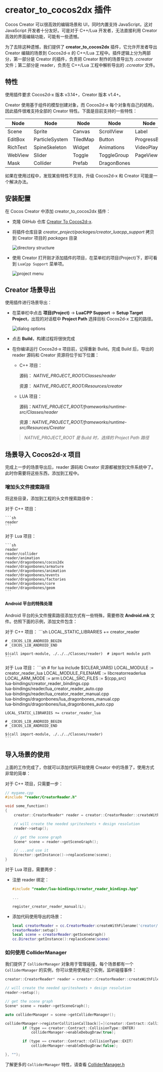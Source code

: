 # creator_to_cocos2dx 插件

Cocos Creator 可以很高效的编辑场景和 UI，同时内置支持 JavaScript，这对 JavaScript 开发者十分友好。可是对于 C++/Lua 开发者，无法直接利用 Creator 高效的界面编辑功能，可能有一些遗憾。

为了去除这种遗憾，我们提供了 __creator_to_cocos2dx__ 插件，它允许开发者导出 Creator 编辑的场景到 Cocos2d-x 的 C++/Lua 工程中。插件逻辑上分为两部分，第一部分是 Creator 的插件，负责把 Creator 制作的场景导出为 _.ccreator_ 文件；第二部分是 reader，负责在 C++/Lua 工程中解析导出的 _.ccreator_ 文件。

## 特性

使用插件要求 Cocos2d-x 版本 v3.14+，Creator 版本 v1.4+。

Creator 使用基于组件的模型创建对象，而 Cocos2d-x 每个对象有自己的结构，因此插件很难支持全部的 Creator 特性。下面是目前支持的一些特性：

Node | Node | Node | Node | Node
--- | --- | --- | --- | ---
Scene | Sprite | Canvas | ScrollView | Label
EditBox | ParticleSystem | TiledMap | Button | ProgressBar
RichText | SpineSkeleton | Widget | Animations | VideoPlayer
WebView | Slider | Toggle | ToggleGroup | PageView
Mask | Collider | Prefab | DragonBones

如果在使用过程中，发现某些特性不支持，升级 Cocos2d-x 和 Creator 可能是一个解决办法。

## 安装配置

在 Cocos Creator 中添加 creator_to_cocos2dx 插件：

* 克隆 GitHub 仓库 [Creator To Cocos2d-x](https://github.com/cocos2d/creator_to_cocos2dx).
* 将插件仓库目录 _creator_project/packages/creator_luacpp_support_ 拷贝到 Creator 项目的 _packages_ 目录

    ![](../../en/editors_and_tools/creator_to_cocos2dx-img/folder_structure.png "directory structure")

* 使用 Creator 打开刚才添加插件的项目，在菜单栏的项目(Project)下，即可看到 `LuaCpp Support` 菜单项。

    ![](../../en/editors_and_tools/creator_to_cocos2dx-img/project_menu.png "project menu")

## Creator 场景导出

使用插件进行场景导出：

* 在菜单栏中点击 __项目(Project)__ -> __LuaCPP Support__ -> __Setup Target Project__，出现的对话框中 __Project Path__ 选择目标 Cocos2d-x 工程的路径。

    ![](../../en/editors_and_tools/creator_to_cocos2dx-img/dialog_options.png "dialog options")

* 点击 __Build__，构建过程将很快完成

* 在你编译运行 Cocos2d-x 项目前，记得重新 Build。完成 Build 后，导出的 reader 源码和 Creator 资源将位于如下位置：

  * C++ 项目：

    源码： _NATIVE_PROJECT_ROOT/Classes/reader_

    资源： _NATIVE_PROJECT_ROOT/Resources/creator_

  * LUA 项目：

    源码：_NATIVE_PROJECT_ROOT/frameworks/runtime-src/Classes/reader_

    资源：_NATIVE_PROJECT_ROOT/frameworks/runtime-src/Resources/Creator_

  > _NATIVE_PROJECT_ROOT 是 Build 时，选择的 Project Path 路径_

## 场景导入 Cocos2d-x 项目

完成上一步的场景导出后，reader 源码和 Creator 资源都被放到文件系统中了。此时你需要将这些东西，添加到工程中。

### 增加头文件搜索路径

将这些目录，添加到工程的头文件搜索路径中：

  对于 C++ 项目：

    ```sh
    reader
    ```

  对于 Lua 项目：

    ```sh
    reader
    reader/collider
    reader/animation
    reader/dragonbones/cocos2dx
    reader/dragonbones/armature
    reader/dragonbones/animation
    reader/dragonbones/events
    reader/dragonbones/factories
    reader/dragonbones/core
    reader/dragonbones/geom
    ```

#### Android 平台的特殊处理

Android 平台的头文件搜索路径添加方式有一些特殊，需要修改 __Android.mk__ 文件。仿照下面的示例，添加文件包含：

  对于 C++ 项目：
    ```sh
    LOCAL_STATIC_LIBRARIES += creator_reader

    # _COCOS_LIB_ANDROID_BEGIN
    # _COCOS_LIB_ANDROID_END

    $(call import-module, ./../../Classes/reader)  # import module path
    ```

  对于 Lua 项目：
    ```sh
    # for lua
    include $(CLEAR_VARS)
    LOCAL_MODULE := creator_reader_lua
    LOCAL_MODULE_FILENAME := libcreatorreaderlua
    LOCAL_ARM_MODE := arm
    LOCAL_SRC_FILES := $(cpp_src) \
    lua-bindings/creator_reader_bindings.cpp \
    lua-bindings/reader/lua_creator_reader_auto.cpp \
    lua-bindings/reader/lua_creator_reader_manual.cpp \
    lua-bindings/dragonbones/lua_dragonbones_manual.cpp \
    lua-bindings/dragonbones/lua_dragonbones_auto.cpp

    LOCAL_STATIC_LIBRARIES += creator_reader_lua

    # _COCOS_LIB_ANDROID_BEGIN
    # _COCOS_LIB_ANDROID_END

    $(call import-module, ./../../Classes/reader)
    ```

## 导入场景的使用

上面的工作完成了，你就可以添加代码开始使用 Creator 中的场景了，使用方式非常的简单：

对于 C++ 项目，只需要一步：

```cpp
// mygame.cpp
#include "reader/CreatorReader.h"

void some_function()
{
    creator::CreatorReader* reader = creator::CreatorReader::createWithFilename("creator/CreatorSprites.ccreator");

    // will create the needed spritesheets + design resolution
    reader->setup();

    // get the scene graph
    Scene* scene = reader->getSceneGraph();

    // ...and use it
    Director::getInstance()->replaceScene(scene);
}
```

对于 Lua 项目，需要两步：

* 注册 reader 绑定：

    ```cpp
    #include "reader/lua-bindings/creator_reader_bindings.hpp"

    ...

    register_creator_reader_manual(L);
    ```

* 添加代码使用导出的场景：

    ```lua
    local creatorReader = cc.CreatorReader:createWithFilename('creator/CreatorSprites.ccreator')
    creatorReader:setup()
    local scene = creatorReader:getSceneGraph()
    cc.Director:getInstance():replaceScene(scene)
    ```

### 如何使用 ColliderManager

我们提供了 `ColliderManager` 对象用于管理碰撞，每个场景都有一个 `ColliderManager` 的实例，你可以使用使用这个实例，监听碰撞事件：

```c++
creator::CreatorReader* reader = creator::CreatorReader::createWithFilename("creator/CreatorSprites.ccreator");

// will create the needed spritesheets + design resolution
reader->setup();

// get the scene graph
Scene* scene = reader->getSceneGraph();

auto colliderManager = scene->getColliderManager();

colliderManager->registerCollitionCallback([=](creator::Contract::CollisionType type, creator::Collider* collider1, creator::Collider* collider2) {
        if (type == creator::Contract::CollisionType::ENTER)
            colliderManager->enableDebugDraw(true);

        if (type == creator::Contract::CollisionType::EXIT)
            colliderManager->enableDebugDraw(false);

}, "");
```

了解更多的 `ColliderManager` 特性，请查看 [ColliderManager.h](https://github.com/cocos2d/creator_to_cocos2dx/tree/master/creator_project/packages/creator-luacpp-support/reader/collider/ColliderManager.h)
